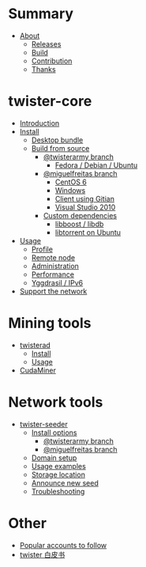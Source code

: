 # Summary

- [About](./about/index.md)
    - [Releases](./about/releases.md)
    - [Build](./about/build.md)
    - [Contribution](./about/contribution.md)
    - [Thanks](./about/thanks.md)

# twister-core

- [Introduction](./twister-core/about.md)
- [Install]()
    - [Desktop bundle](./twister-core/desktop-bundle.md)
    - [Build from source](./twister-core/build-from-source.md)
        - [@twisterarmy branch]()
            - [Fedora / Debian / Ubuntu](./twister-core/twisterarmy/build-on-linux.md)
        - [@miguelfreitas branch]()
            - [CentOS 6](./twister-core/miguelfreitas/compiling-twister-on-centos-6.md)
            - [Windows](./twister-core/miguelfreitas/compiling-for-windows.md)
            - [Client using Gitian](./twister-core/miguelfreitas/build-native-windows-client-using-gitian.md)
            - [Visual Studio 2010](./twister-core/miguelfreitas/building-twister-with-visual-studio-2010.md)
        - [Custom dependencies]()
            - [libboost / libdb](./twister-core/custom-dependencies.md)
            - [libtorrent on Ubuntu](./twister-core/libtorrent-build-on-ubuntu.md)
- [Usage](./twister-core/usage.md)
    - [Profile](./twister-core/profile.md)
    - [Remote node](./twister-core/remote-node.md)
    - [Administration](./twister-core/administration.md)
    - [Performance](./twister-core/performance.md)
    - [Yggdrasil / IPv6](./twister-core/yggdrasil.md)
- [Support the network](./twister-core/support-the-network.md)

# Mining tools

- [twisterad](./twisterad/index.md)
    - [Install](./twisterad/install.md)
    - [Usage](./twisterad/usage.md)
- [CudaMiner](./cudaminer-twister/index.md)

# Network tools

- [twister-seeder](./twister-seeder/index.md)
    - [Install options](./twister-seeder/install-options.md)
        - [@twisterarmy branch](./twister-seeder/twisterarmy/install.md)
        - [@miguelfreitas branch]()
    - [Domain setup](./twister-seeder/domain-setup.md)
    - [Usage examples](./twister-seeder/usage-examples.md)
    - [Storage location](./twister-seeder/storage-location.md)
    - [Announce new seed](./twister-seeder/announce-new-seed.md)
    - [Troubleshooting](./twister-seeder/troubleshooting.md)

# Other

- [Popular accounts to follow](./popular-accounts-to-follow.md)
- [twister 白皮书](./twister白皮书.md)